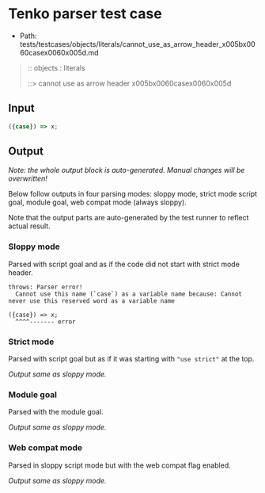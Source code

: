 # Tenko parser test case

- Path: tests/testcases/objects/literals/cannot_use_as_arrow_header_x005bx0060casex0060x005d.md

> :: objects : literals
>
> ::> cannot use as arrow header x005bx0060casex0060x005d

## Input

`````js
({case}) => x;
`````

## Output

_Note: the whole output block is auto-generated. Manual changes will be overwritten!_

Below follow outputs in four parsing modes: sloppy mode, strict mode script goal, module goal, web compat mode (always sloppy).

Note that the output parts are auto-generated by the test runner to reflect actual result.

### Sloppy mode

Parsed with script goal and as if the code did not start with strict mode header.

`````
throws: Parser error!
  Cannot use this name (`case`) as a variable name because: Cannot never use this reserved word as a variable name

({case}) => x;
  ^^^^------- error
`````

### Strict mode

Parsed with script goal but as if it was starting with `"use strict"` at the top.

_Output same as sloppy mode._

### Module goal

Parsed with the module goal.

_Output same as sloppy mode._

### Web compat mode

Parsed in sloppy script mode but with the web compat flag enabled.

_Output same as sloppy mode._
